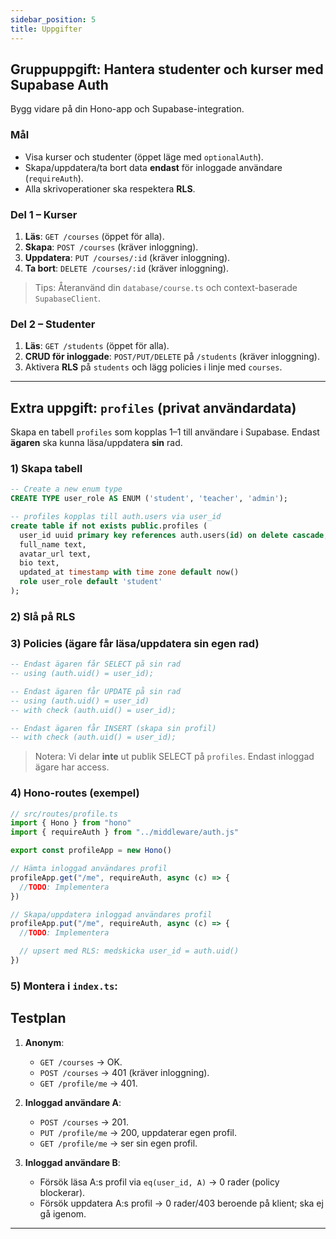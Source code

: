 ```yaml
---
sidebar_position: 5
title: Uppgifter
---
```


## Gruppuppgift: Hantera studenter och kurser med Supabase Auth

Bygg vidare på din Hono-app och Supabase-integration.

### Mål

* Visa kurser och studenter (öppet läge med `optionalAuth`).
* Skapa/uppdatera/ta bort data **endast** för inloggade användare (`requireAuth`).
* Alla skrivoperationer ska respektera **RLS**.

### Del 1 – Kurser

1. **Läs**: `GET /courses` (öppet för alla).
2. **Skapa**: `POST /courses` (kräver inloggning).
3. **Uppdatera**: `PUT /courses/:id` (kräver inloggning).
4. **Ta bort**: `DELETE /courses/:id` (kräver inloggning).

> Tips: Återanvänd din `database/course.ts` och context-baserade `SupabaseClient`.

### Del 2 – Studenter

1. **Läs**: `GET /students` (öppet för alla).
2. **CRUD för inloggade**: `POST/PUT/DELETE` på `/students` (kräver inloggning).
3. Aktivera **RLS** på `students` och lägg policies i linje med `courses`.

---

## Extra uppgift: `profiles` (privat användardata)

Skapa en tabell `profiles` som kopplas 1–1 till användare i Supabase.
Endast **ägaren** ska kunna läsa/uppdatera **sin** rad.

### 1) Skapa tabell

```sql
-- Create a new enum type
CREATE TYPE user_role AS ENUM ('student', 'teacher', 'admin');

-- profiles kopplas till auth.users via user_id
create table if not exists public.profiles (
  user_id uuid primary key references auth.users(id) on delete cascade,
  full_name text,
  avatar_url text,
  bio text,
  updated_at timestamp with time zone default now()
  role user_role default 'student'
);
```

### 2) Slå på RLS

### 3) Policies (ägare får läsa/uppdatera sin egen rad)

```sql
-- Endast ägaren får SELECT på sin rad
-- using (auth.uid() = user_id);

-- Endast ägaren får UPDATE på sin rad
-- using (auth.uid() = user_id)
-- with check (auth.uid() = user_id);

-- Endast ägaren får INSERT (skapa sin profil)
-- with check (auth.uid() = user_id);
```

> Notera: Vi delar **inte** ut publik SELECT på `profiles`. Endast inloggad ägare har access.

### 4) Hono-routes (exempel)

```ts
// src/routes/profile.ts
import { Hono } from "hono"
import { requireAuth } from "../middleware/auth.js"

export const profileApp = new Hono()

// Hämta inloggad användares profil
profileApp.get("/me", requireAuth, async (c) => {
  //TODO: Implementera
})

// Skapa/uppdatera inloggad användares profil
profileApp.put("/me", requireAuth, async (c) => {
  //TODO: Implementera

  // upsert med RLS: medskicka user_id = auth.uid()
})
```

### 5) Montera i `index.ts`:


## Testplan

1. **Anonym**:

   * `GET /courses` → OK.
   * `POST /courses` → 401 (kräver inloggning).
   * `GET /profile/me` → 401.
2. **Inloggad användare A**:

   * `POST /courses` → 201.
   * `PUT /profile/me` → 200, uppdaterar egen profil.
   * `GET /profile/me` → ser sin egen profil.
3. **Inloggad användare B**:

   * Försök läsa A\:s profil via `eq(user_id, A)` → 0 rader (policy blockerar).
   * Försök uppdatera A\:s profil → 0 rader/403 beroende på klient; ska ej gå igenom.

---